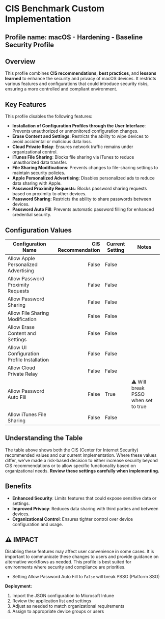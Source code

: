# CIS Benchmark Custom Implementation

## Profile name: macOS - Hardening - Baseline Security Profile  

## Overview
This profile combines **CIS recommendations**, **best practices**, and **lessons learned** to enhance the security and privacy of macOS devices. 
It restricts various features and configurations that could introduce security risks, ensuring a more controlled and compliant environment.  

## Key Features  
This profile disables the following features:  
- **Installation of Configuration Profiles through the User Interface**: Prevents unauthorized or unmonitored configuration changes.  
- **Erase Content and Settings**: Restricts the ability to wipe devices to avoid accidental or malicious data loss.  
- **Cloud Private Relay**: Ensures network traffic remains under organizational control.  
- **iTunes File Sharing**: Blocks file sharing via iTunes to reduce unauthorized data transfer.  
- **File Sharing Modifications**: Prevents changes to file-sharing settings to maintain security policies.  
- **Apple Personalized Advertising**: Disables personalized ads to reduce data sharing with Apple.  
- **Password Proximity Requests**: Blocks password sharing requests based on proximity to other devices.  
- **Password Sharing**: Restricts the ability to share passwords between devices.  
- **Password Auto Fill**: Prevents automatic password filling for enhanced credential security.  

## Configuration Values  

| Configuration Name | CIS Recommendation | Current Setting | Notes |
|-------------------|--------------------:|-----------------|-------|
| Allow Apple Personalized Advertising | False | False | |
| Allow Password Proximity Requests | False | False | |
| Allow Password Sharing | False | False | |
| Allow File Sharing Modification | False | False | |
| Allow Erase Content and Settings | False | False | |
| Allow UI Configuration Profile Installation | False | False | |
| Allow Cloud Private Relay | False | False | |
| Allow Password Auto Fill | False | True | ⚠️ Will break PSSO when set to true |
| Allow iTunes File Sharing | False | False | |


## Understanding the Table
The table above shows both the CIS (Center for Internet Security) recommended values and our current implementation. Where these values differ, we've made a risk-based decision to either increase security beyond CIS recommendations or to allow specific functionality based on organizational needs. **Review these settings carefully when implementing.**

## Benefits  
- **Enhanced Security**: Limits features that could expose sensitive data or settings.  
- **Improved Privacy**: Reduces data sharing with third parties and between devices.  
- **Organizational Control**: Ensures tighter control over device configuration and usage.  

## ⚠️  IMPACT
Disabling these features may affect user convenience in some cases. It is important to communicate these changes to users and provide guidance on alternative workflows as needed. This profile is best suited for environments where security and compliance are priorities.
- Setting Allow Password Auto Fill to `False` will break PSSO (Platform SSO)

**Deployment:**
1. Import the JSON configuration to Microsoft Intune
2. Review the application list and settings
3. Adjust as needed to match organizational requirements
4. Assign to appropriate device groups or users
